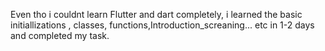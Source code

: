 Even tho i couldnt learn Flutter and dart completely, i learned the basic initiallizations , classes, functions,Introduction_screaning... etc in 1-2 days and completed my task. 